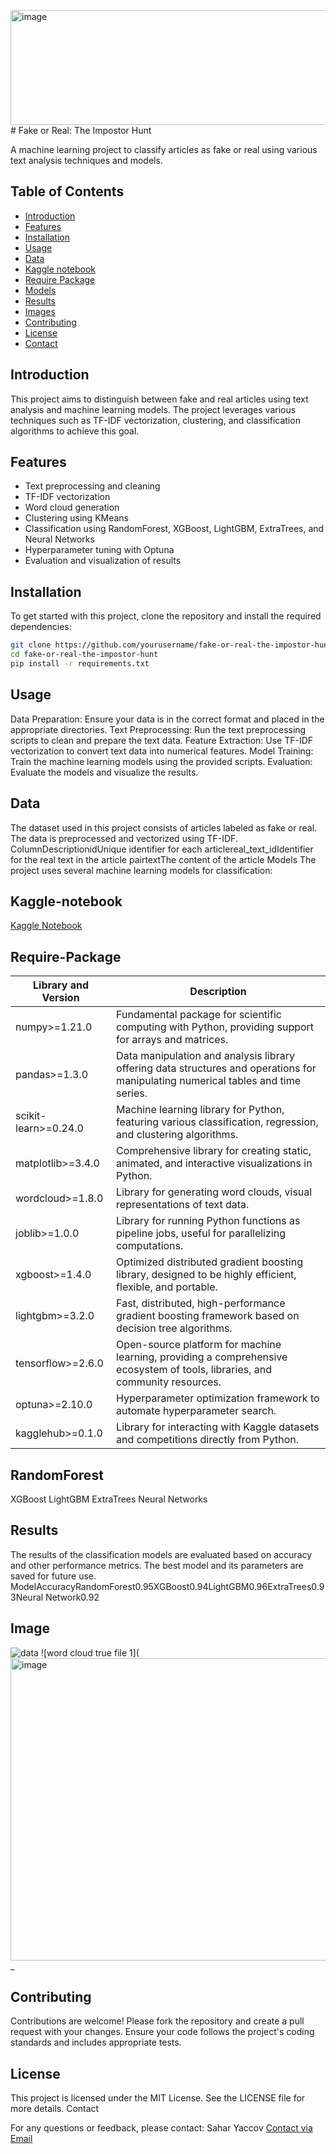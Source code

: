 <img width="671" height="184" alt="image" src="https://github.com/user-attachments/assets/f6d094cf-686b-4320-9177-3c793d2b13c5" /># Fake or Real: The Impostor Hunt

A machine learning project to classify articles as fake or real using various text analysis techniques and models.

## Table of Contents

- [Introduction](#introduction)
- [Features](#features)
- [Installation](#installation)
- [Usage](#usage)
- [Data](#data)
- [Kaggle notebook](#Kaggle-notebook)
- [Require Package](#Require-Package)
- [Models](#models)
- [Results](#results)
- [Images](#Image)
- [Contributing](#contributing)
- [License](#license)
- [Contact](#contact)

## Introduction

This project aims to distinguish between fake and real articles using text analysis and machine learning models. The project leverages various techniques such as TF-IDF vectorization, clustering, and classification algorithms to achieve this goal.

## Features

- Text preprocessing and cleaning
- TF-IDF vectorization
- Word cloud generation
- Clustering using KMeans
- Classification using RandomForest, XGBoost, LightGBM, ExtraTrees, and Neural Networks
- Hyperparameter tuning with Optuna
- Evaluation and visualization of results

## Installation

To get started with this project, clone the repository and install the required dependencies:

```bash
git clone https://github.com/yourusername/fake-or-real-the-impostor-hunt.git
cd fake-or-real-the-impostor-hunt
pip install -r requirements.txt
```
## Usage

Data Preparation: Ensure your data is in the correct format and placed in the appropriate directories.
Text Preprocessing: Run the text preprocessing scripts to clean and prepare the text data.
Feature Extraction: Use TF-IDF vectorization to convert text data into numerical features.
Model Training: Train the machine learning models using the provided scripts.
Evaluation: Evaluate the models and visualize the results.

## Data
The dataset used in this project consists of articles labeled as fake or real. The data is preprocessed and vectorized using TF-IDF.
ColumnDescriptionidUnique identifier for each articlereal_text_idIdentifier for the real text in the article pairtextThe content of the article
Models
The project uses several machine learning models for classification:

## Kaggle-notebook
[Kaggle Notebook](https://www.kaggle.com/code/saharhaimyaccov/notebookcc02f1c748)
## Require-Package

| Library and Version | Description |
|---------------------|-------------|
| numpy>=1.21.0 | Fundamental package for scientific computing with Python, providing support for arrays and matrices. |
| pandas>=1.3.0 | Data manipulation and analysis library offering data structures and operations for manipulating numerical tables and time series. |
| scikit-learn>=0.24.0 | Machine learning library for Python, featuring various classification, regression, and clustering algorithms. |
| matplotlib>=3.4.0 | Comprehensive library for creating static, animated, and interactive visualizations in Python. |
| wordcloud>=1.8.0 | Library for generating word clouds, visual representations of text data. |
| joblib>=1.0.0 | Library for running Python functions as pipeline jobs, useful for parallelizing computations. |
| xgboost>=1.4.0 | Optimized distributed gradient boosting library, designed to be highly efficient, flexible, and portable. |
| lightgbm>=3.2.0 | Fast, distributed, high-performance gradient boosting framework based on decision tree algorithms. |
| tensorflow>=2.6.0 | Open-source platform for machine learning, providing a comprehensive ecosystem of tools, libraries, and community resources. |
| optuna>=2.10.0 | Hyperparameter optimization framework to automate hyperparameter search. |
| kagglehub>=0.1.0 | Library for interacting with Kaggle datasets and competitions directly from Python. |




## RandomForest
XGBoost
LightGBM
ExtraTrees
Neural Networks

## Results
The results of the classification models are evaluated based on accuracy and other performance metrics. The best model and its parameters are saved for future use.
ModelAccuracyRandomForest0.95XGBoost0.94LightGBM0.96ExtraTrees0.93Neural Network0.92

## Image
![data](<img width="671" height="184" alt="image" src="https://github.com/user-attachments/assets/776996e3-1aab-473c-b329-ec22bfb617c3" />)
![word cloud true file 1](<img width="801" height="484" alt="image" src="https://github.com/user-attachments/assets/8108583f-74d6-49cf-9e04-2c090be9376a" />_





## Contributing
Contributions are welcome! Please fork the repository and create a pull request with your changes. Ensure your code follows the project's coding standards and includes appropriate tests.

## License
This project is licensed under the MIT License. See the LICENSE file for more details.
Contact



For any questions or feedback, please contact:
Sahar Yaccov
[Contact via Email](mailto:saharyaccov@gmail.com)
